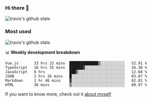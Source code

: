 ### Hi there 👋

<!--
**HondryTravis/HondryTravis** is a ✨ _special_ ✨ repository because its `README.md` (this file) appears on your GitHub profile.

Here are some ideas to get you started:

- 🔭 I’m currently working on ...
- 🌱 I’m currently learning ...
- 👯 I’m looking to collaborate on ...
- 🤔 I’m looking for help with ...
- 💬 Ask me about ...
- 📫 How to reach me: ...
- 😄 Pronouns: ...
- ⚡ Fun fact: ...
-->

![travis's github stats](https://github-readme-stats.vercel.app/api?username=HondryTravis&hide=stars)
### Most used
![travis's github stats](https://github-readme-stats.anuraghazra1.vercel.app/api/top-langs/?username=HondryTravis&layout=compact&hide_title=true)

📊 **Weekly development breakdown**

<!--START_SECTION:waka-->

```text
Vue.js       33 hrs 22 mins  █████████████▒░░░░░░░░░░░   52.91 %
TypeScript   16 hrs 35 mins  ██████▓░░░░░░░░░░░░░░░░░░   26.30 %
JavaScript   8 hrs           ███▒░░░░░░░░░░░░░░░░░░░░░   12.68 %
JSON         2 hrs 26 mins   █░░░░░░░░░░░░░░░░░░░░░░░░   03.87 %
Markdown     1 hr 46 mins    ▓░░░░░░░░░░░░░░░░░░░░░░░░   02.81 %
HTML         36 mins         ▒░░░░░░░░░░░░░░░░░░░░░░░░   00.97 %
```

<!--END_SECTION:waka-->

If you want to know more, check out it [about myself](https://hondrytravis.github.io/)
